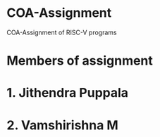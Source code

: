 # COA-Assignment
COA-Assignment of RISC-V programs
# Members of assignment
# 1. Jithendra Puppala
# 2. Vamshirishna M

